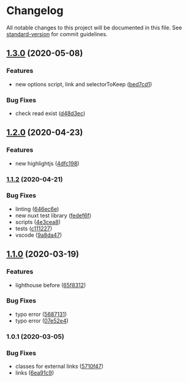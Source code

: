 # Changelog

All notable changes to this project will be documented in this file. See [standard-version](https://github.com/conventional-changelog/standard-version) for commit guidelines.

## [1.3.0](https://github.com/LuXDAmore/nuxt-prune-html/compare/v1.2.1...v1.3.0) (2020-05-08)


### Features

* new options script, link and selectorToKeep ([bed7cd1](https://github.com/LuXDAmore/nuxt-prune-html/commit/bed7cd161764b7da4624d1166c36c087c667b57b))


### Bug Fixes

* check read exist ([d48d3ec](https://github.com/LuXDAmore/nuxt-prune-html/commit/d48d3ecaec8d1f695ecc0c1d36fe445390f29b61))

## [1.2.0](https://github.com/LuXDAmore/nuxt-prune-html/compare/v1.1.3...v1.2.0) (2020-04-23)


### Features

* new highlightjs ([4dfc198](https://github.com/LuXDAmore/nuxt-prune-html/commit/4dfc198b779b497a80ce3e0147cee76dc3caff3a))

### [1.1.2](https://github.com/LuXDAmore/nuxt-prune-html/compare/v1.1.1...v1.1.2) (2020-04-21)


### Bug Fixes

* linting ([646ec6e](https://github.com/LuXDAmore/nuxt-prune-html/commit/646ec6e593bcd6e3e3b4496391d9926db2d904cd))
* new nuxt test library ([fedef6f](https://github.com/LuXDAmore/nuxt-prune-html/commit/fedef6f5206e1648655836b5e26238d132f6b586))
* scripts ([4e3cea8](https://github.com/LuXDAmore/nuxt-prune-html/commit/4e3cea813f189ec22d9ca9476b04101c49753945))
* tests ([c111227](https://github.com/LuXDAmore/nuxt-prune-html/commit/c111227c4d7e29387d3002e5ecd89cd55ad95fcc))
* vscode ([9a8da47](https://github.com/LuXDAmore/nuxt-prune-html/commit/9a8da47012be2c00f9e8b6b64b5b5d231c7f7375))

## [1.1.0](https://github.com/LuXDAmore/nuxt-prune-html/compare/v1.0.2...v1.1.0) (2020-03-19)


### Features

* lighthouse before ([65f8312](https://github.com/LuXDAmore/nuxt-prune-html/commit/65f8312fb057c56ec65e0f951ec31bd7a54a1c78))


### Bug Fixes

* typo error ([5687131](https://github.com/LuXDAmore/nuxt-prune-html/commit/56871319a4b60d7e5ecd4aa560da9024e70094f3))
* typo error ([07e52e4](https://github.com/LuXDAmore/nuxt-prune-html/commit/07e52e4e0ceefa46b4838aa0065531655adb8dca))

### 1.0.1 (2020-03-05)


### Bug Fixes

* classes for external links ([5710f47](https://github.com/LuXDAmore/nuxt-prune-html/commit/5710f4738785609e258a7bdf1cc8be077e1a27c1))
* links ([6ea91c9](https://github.com/LuXDAmore/nuxt-prune-html/commit/6ea91c983cfd23a59a941208864dac8e519bbeff))
